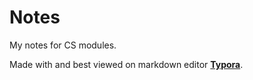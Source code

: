 # Notes
My notes for CS modules.

Made with and best viewed on markdown editor [**Typora**](https://typora.io/).